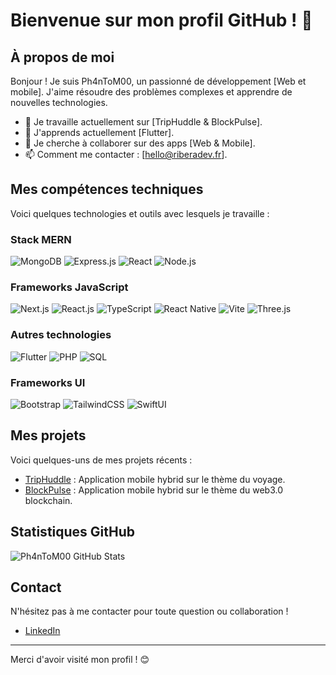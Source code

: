 # Bienvenue sur mon profil GitHub ! 👋

## À propos de moi

Bonjour ! Je suis Ph4nToM00, un passionné de développement [Web et mobile]. J'aime résoudre des problèmes complexes et apprendre de nouvelles technologies.

- 🔭 Je travaille actuellement sur [TripHuddle & BlockPulse].
- 🌱 J'apprends actuellement [Flutter].
- 👯 Je cherche à collaborer sur des apps [Web & Mobile].
- 📫 Comment me contacter : [hello@riberadev.fr].

## Mes compétences techniques

Voici quelques technologies et outils avec lesquels je travaille :

### Stack MERN

![MongoDB](https://img.shields.io/badge/MongoDB-47A248?style=for-the-badge&logo=mongodb&logoColor=white)
![Express.js](https://img.shields.io/badge/Express.js-000000?style=for-the-badge&logo=express&logoColor=white)
![React](https://img.shields.io/badge/React-61DAFB?style=for-the-badge&logo=react&logoColor=black)
![Node.js](https://img.shields.io/badge/Node.js-339933?style=for-the-badge&logo=node.js&logoColor=white)

### Frameworks JavaScript

![Next.js](https://img.shields.io/badge/Next.js-000000?style=for-the-badge&logo=next.js&logoColor=white)
![React.js](https://img.shields.io/badge/React.js-61DAFB?style=for-the-badge&logo=react&logoColor=black)
![TypeScript](https://img.shields.io/badge/TypeScript-3178C6?style=for-the-badge&logo=typescript&logoColor=white)
![React Native](https://img.shields.io/badge/React_Native-20232A?style=for-the-badge&logo=react&logoColor=61DAFB)
![Vite](https://img.shields.io/badge/Vite-646CFF?style=for-the-badge&logo=vite&logoColor=white)
![Three.js](https://img.shields.io/badge/Three.js-000000?style=for-the-badge&logo=three.js&logoColor=white)

### Autres technologies

![Flutter](https://img.shields.io/badge/Flutter-02569B?style=for-the-badge&logo=flutter&logoColor=white)
![PHP](https://img.shields.io/badge/PHP-777BB4?style=for-the-badge&logo=php&logoColor=white)
![SQL](https://img.shields.io/badge/SQL-4479A1?style=for-the-badge&logo=sql&logoColor=white)

### Frameworks UI

![Bootstrap](https://img.shields.io/badge/Bootstrap-563D7C?style=for-the-badge&logo=bootstrap&logoColor=white)
![TailwindCSS](https://img.shields.io/badge/TailwindCSS-38B2AC?style=for-the-badge&logo=tailwind-css&logoColor=white)
![SwiftUI](https://img.shields.io/badge/SwiftUI-000000?style=for-the-badge&logo=swift&logoColor=white)

## Mes projets

Voici quelques-uns de mes projets récents :

- [TripHuddle](#) : Application mobile hybrid sur le thème du voyage.
- [BlockPulse](#) : Application mobile hybrid sur le thème du web3.0 blockchain.

## Statistiques GitHub

![Ph4nToM00 GitHub Stats](https://github-readme-stats.vercel.app/api?username=Ph4nToM00&show_icons=true&theme=radical)

## Contact

N'hésitez pas à me contacter pour toute question ou collaboration !

- [LinkedIn](#)

---

Merci d'avoir visité mon profil ! 😊



